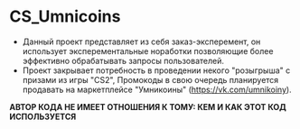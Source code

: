 # **CS_Umnicoins**

* Данный проект представляет из себя заказ-эксперемент, он использует эксперементальные ноработки позволяющие более эффективно обрабатывать запросы пользователей.
* Проект закрывает потребность в проведении некого "розыгрыша" с призами из игры "CS2", Промокоды в свою очередь планируется продавать на маркетплейсе "Умникоины" (https://vk.com/umnikoiny).


**АВТОР КОДА НЕ ИМЕЕТ ОТНОШЕНИЯ К ТОМУ: КЕМ И КАК ЭТОТ КОД ИСПОЛЬЗУЕТСЯ**
